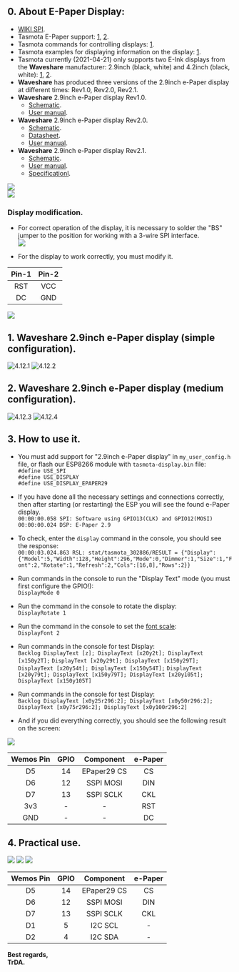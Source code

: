 ## 0.  About E-Paper Display:
- [WIKI SPI](https://en.wikipedia.org/wiki/Serial_Peripheral_Interface). 
- Tasmota E-Paper support: [1](https://tasmota.github.io/docs/Displays/#notes-on-e-paper-displays), [2](https://tasmota.github.io/docs/Displays/#hardware-connections).
- Tasmota commands for controlling displays: [1](https://tasmota.github.io/docs/Commands/#displays).
- Tasmota examples for displaying information on the display: [1](https://tasmota.github.io/docs/Displays/#rule-examples-for-scripting-examples-see-scripting-docs).
- Tasmota currently (2021-04-21) only supports two E-Ink displays from the **Waveshare** manufacturer: 2.9inch (black, white) and 4.2inch (black, white): [1](https://www.waveshare.com/2.9inch-e-paper-module.htm), [2](https://www.waveshare.com/4.2inch-e-Paper-Module.htm).  
- **Waveshare** has produced three versions of the 2.9inch e-Paper display at different times: Rev1.0, Rev2.0, Rev2.1.
- **Waveshare** 2.9inch e-Paper display Rev1.0.
  - [Schematic](https://github.com/TrDA-hab/Projects/blob/master/E-PAPER/V10/20181015111121!2.9inch_e-Paper_Schematic.pdf).
  - [User manual](https://github.com/TrDA-hab/Projects/blob/master/E-PAPER/V21/2.9inch-e-paper-module-user-manual-en.pdf). 
- **Waveshare** 2.9inch e-Paper display Rev2.0.
  - [Schematic](https://github.com/TrDA-hab/Projects/blob/master/E-PAPER/V20/20200103064632!2.9inch_e-Paper_Schematic.pdf).
  - [Datasheet](https://github.com/TrDA-hab/Projects/blob/master/E-PAPER/V20/20200331114041!2.9inch_e-Paper_Datasheet.pdf).
  - [User manual](https://github.com/TrDA-hab/Projects/blob/master/E-PAPER/V21/2.9inch-e-paper-module-user-manual-en.pdf). 
- **Waveshare** 2.9inch e-Paper display Rev2.1.
  - [Schematic](https://github.com/TrDA-hab/Projects/blob/master/E-PAPER/V21/2.9inch_e-Paper_Schematic.pdf).
  - [User manual](https://github.com/TrDA-hab/Projects/blob/master/E-PAPER/V21/2.9inch-e-paper-module-user-manual-en.pdf). 
  - [Specificationl](https://github.com/TrDA-hab/Projects/blob/master/E-PAPER/V21/2.9inch-e-paper-v2-specification.pdf).  
 
 ![](https://raw.githubusercontent.com/TrDA-hab/Projects/master/E-PAPER/20210422_095444.jpg)  
 ![](https://raw.githubusercontent.com/TrDA-hab/Projects/master/E-PAPER/20210422_095345.jpg)  
 
 ### Display modification. 
- For correct operation of the display, it is necessary to solder the "BS" jumper to the position for working with a 3-wire SPI interface.  
![](https://raw.githubusercontent.com/TrDA-hab/Projects/master/E-PAPER/003.jpg)  

- For the display to work correctly, you must modify it.  

Pin-1|Pin-2
:-:|:-:
RST|VCC
DC|GND

 ![](https://raw.githubusercontent.com/TrDA-hab/Projects/master/E-PAPER/20210422_100745.jpg)   

## 1. **Waveshare** 2.9inch e-Paper display (simple configuration).

![4.12.1](https://raw.githubusercontent.com/TrDA-hab/Projects/master/E-PAPER/4121.jpg)
![4.12.2](https://raw.githubusercontent.com/TrDA-hab/Projects/master/E-PAPER/4122.jpg) 

## 2. **Waveshare** 2.9inch e-Paper display (medium configuration).
![4.12.3](https://raw.githubusercontent.com/TrDA-hab/Projects/master/E-PAPER/4123.jpg)
![4.12.4](https://raw.githubusercontent.com/TrDA-hab/Projects/master/E-PAPER/4124.jpg)  

## 3. How to use it.  
 - You must add support for "2.9inch e-Paper display" in `my_user_config.h` file, or flash our ESP8266 module with `tasmota-display.bin` file:   
   `#define USE_SPI`  
   `#define USE_DISPLAY`  
   `#define USE_DISPLAY_EPAPER29`  
 - If you have done all the necessary settings and connections correctly, then after starting (or restarting) the ESP you will see the found e-Paper display.     
  `00:00:00.058 SPI: Software using GPIO13(CLK) and GPIO12(MOSI)`  
  `00:00:00.024 DSP: E-Paper 2.9`  
 - To check, enter the `display` command in the console, you should see the response:   
  `00:00:03.024.863 RSL: stat/tasmota_302886/RESULT = {"Display":{"Model":5,"Width":128,"Height":296,"Mode":0,"Dimmer":1,"Size":1,"Font":2,"Rotate":1,"Refresh":2,"Cols":[16,8],"Rows":2}}`  
 - Run commands in the console to run the "Display Text" mode (you must first configure the GPIO!):  
    `DisplayMode 0`  
- Run the command in the console to rotate the display:  
    `DisplayRotate 1` 
- Run the command in the console to set the [font scale](https://tasmota.github.io/docs/Commands/#displayfont):   
    `DisplayFont 2`  
 - Run commands in the console for test Display:  
    `Backlog DisplayText [z]; DisplayText [x20y2t]; DisplayText [x150y2T];` 
    `DisplayText [x20y29t]; DisplayText [x150y29T]; DisplayText [x20y54t]; DisplayText [x150y54T];`
    `DisplayText [x20y79t]; DisplayText [x150y79T]; DisplayText [x20y105t]; DisplayText [x150y105T]`   
    
 - Run commands in the console for test Display:  
    `Backlog DisplayText [x0y25r296:2]; DisplayText [x0y50r296:2]; DisplayText [x0y75r296:2]; DisplayText [x0y100r296:2]`    
 - And if you did everything correctly, you should see the following result on the screen:  

![](https://raw.githubusercontent.com/TrDA-hab/Projects/master/E-PAPER/20210422_214833.jpg)

Wemos Pin|GPIO|Component|e-Paper|
:-:|:-:|:-:|:-:
D5|14|EPaper29 CS|CS
D6|12|SSPI MOSI|DIN
D7|13|SSPI SCLK|CKL
3v3|-|-|RST
GND|-|-|DC
 
## 4. Practical use.

![](https://raw.githubusercontent.com/TrDA-hab/Projects/master/E-PAPER/3000x_image.jpg)
![](https://raw.githubusercontent.com/TrDA-hab/Projects/master/Solar/20210208_221613.jpg)
![](https://raw.githubusercontent.com/TrDA-hab/Projects/master/E-PAPER/20210422_101451.jpg)

Wemos Pin|GPIO|Component|e-Paper|
:-:|:-:|:-:|:-:
D5|14|EPaper29 CS|CS
D6|12|SSPI MOSI|DIN
D7|13|SSPI SCLK|CKL
D1|5|I2C SCL|-
D2|4|I2C SDA|-

**Best regards,   
TrDA.**
